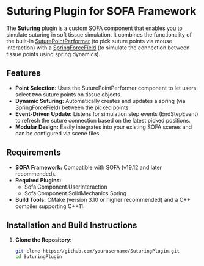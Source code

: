 # Suturing Plugin for SOFA Framework

The **Suturing** plugin is a custom SOFA component that enables you to simulate suturing in soft tissue simulation. It combines the functionality of the built-in [SuturePointPerformer](https://www.sofa-framework.org/community/forum/topic/working-example-on-simple-suturing-with-suturepointperformer/) (to pick suture points via mouse interaction) with a [SpringForceField](https://sofa-framework.github.io/doc/components/solidmechanics/spring/springforcefield/) (to simulate the connection between tissue points using spring dynamics).

## Features

- **Point Selection:** Uses the SuturePointPerformer component to let users select two suture points on tissue objects.
- **Dynamic Suturing:** Automatically creates and updates a spring (via SpringForceField) between the picked points.
- **Event-Driven Update:** Listens for simulation step events (EndStepEvent) to refresh the suture connection based on the latest picked positions.
- **Modular Design:** Easily integrates into your existing SOFA scenes and can be configured via scene files.

## Requirements

- **SOFA Framework:** Compatible with SOFA (v19.12 and later recommended).
- **Required Plugins:**  
  - Sofa.Component.UserInteraction  
  - Sofa.Component.SolidMechanics.Spring  
- **Build Tools:** CMake (version 3.10 or higher recommended) and a C++ compiler supporting C++11.

## Installation and Build Instructions

1. **Clone the Repository:**

   ```bash
   git clone https://github.com/yourusername/SuturingPlugin.git
   cd SuturingPlugin
